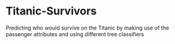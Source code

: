 # Titanic-Survivors
Predicting who would survive on the Titanic by making use of the passenger attributes and using different tree classifiers
